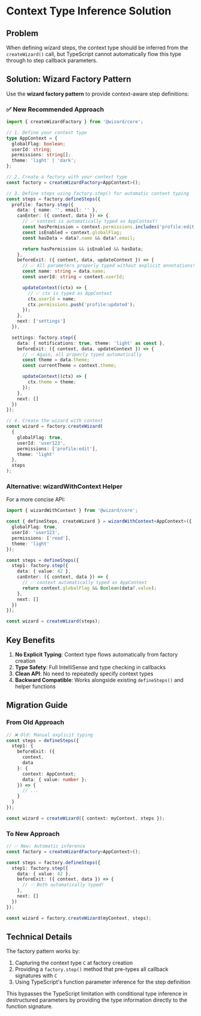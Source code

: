 # Context Type Inference Solution

## Problem

When defining wizard steps, the context type should be inferred from the `createWizard()` call, but TypeScript cannot automatically flow this type through to step callback parameters.

## Solution: Wizard Factory Pattern

Use the **wizard factory pattern** to provide context-aware step definitions:

### ✅ New Recommended Approach

```typescript
import { createWizardFactory } from '@wizard/core';

// 1. Define your context type
type AppContext = {
  globalFlag: boolean;
  userId: string;
  permissions: string[];
  theme: 'light' | 'dark';
};

// 2. Create a factory with your context type
const factory = createWizardFactory<AppContext>();

// 3. Define steps using factory.step() for automatic context typing
const steps = factory.defineSteps({
  profile: factory.step({
    data: { name: '', email: '' },
    canEnter: ({ context, data }) => {
      // ✅ context is automatically typed as AppContext!
      const hasPermission = context.permissions.includes('profile:edit');
      const isEnabled = context.globalFlag;
      const hasData = data?.name && data?.email;

      return hasPermission && isEnabled && hasData;
    },
    beforeExit: ({ context, data, updateContext }) => {
      // ✅ All parameters properly typed without explicit annotations!
      const name: string = data.name;
      const userId: string = context.userId;

      updateContext((ctx) => {
        // ✅ ctx is typed as AppContext
        ctx.userId = name;
        ctx.permissions.push('profile:updated');
      });
    },
    next: ['settings']
  }),

  settings: factory.step({
    data: { notifications: true, theme: 'light' as const },
    beforeExit: ({ context, data, updateContext }) => {
      // ✅ Again, all properly typed automatically
      const theme = data.theme;
      const currentTheme = context.theme;

      updateContext((ctx) => {
        ctx.theme = theme;
      });
    },
    next: []
  })
});

// 4. Create the wizard with context
const wizard = factory.createWizard(
  {
    globalFlag: true,
    userId: 'user123',
    permissions: ['profile:edit'],
    theme: 'light'
  },
  steps
);
```

### Alternative: wizardWithContext Helper

For a more concise API:

```typescript
import { wizardWithContext } from '@wizard/core';

const { defineSteps, createWizard } = wizardWithContext<AppContext>({
  globalFlag: true,
  userId: 'user123',
  permissions: ['read'],
  theme: 'light'
});

const steps = defineSteps({
  step1: factory.step({
    data: { value: 42 },
    canEnter: ({ context, data }) => {
      // ✅ context automatically typed as AppContext
      return context.globalFlag && Boolean(data?.value);
    },
    next: []
  })
});

const wizard = createWizard(steps);
```

## Key Benefits

1. **No Explicit Typing**: Context type flows automatically from factory creation
2. **Type Safety**: Full IntelliSense and type checking in callbacks
3. **Clean API**: No need to repeatedly specify context types
4. **Backward Compatible**: Works alongside existing `defineSteps()` and helper functions

## Migration Guide

### From Old Approach
```typescript
// ❌ Old: Manual explicit typing
const steps = defineSteps({
  step1: {
    beforeExit: ({
      context,
      data
    }: {
      context: AppContext;
      data: { value: number };
    }) => {
      // ...
    }
  }
});

const wizard = createWizard({ context: myContext, steps });
```

### To New Approach
```typescript
// ✅ New: Automatic inference
const factory = createWizardFactory<AppContext>();

const steps = factory.defineSteps({
  step1: factory.step({
    data: { value: 42 },
    beforeExit: ({ context, data }) => {
      // ✅ Both automatically typed!
    },
    next: []
  })
});

const wizard = factory.createWizard(myContext, steps);
```

## Technical Details

The factory pattern works by:
1. Capturing the context type `C` at factory creation
2. Providing a `factory.step()` method that pre-types all callback signatures with `C`
3. Using TypeScript's function parameter inference for the step definition

This bypasses the TypeScript limitation with conditional type inference in destructured parameters by providing the type information directly to the function signature.